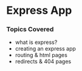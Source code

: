 #   Express App

### Topics Covered
- what is express?
- creating an express app
- routing & html pages
- redirects & 404 pages